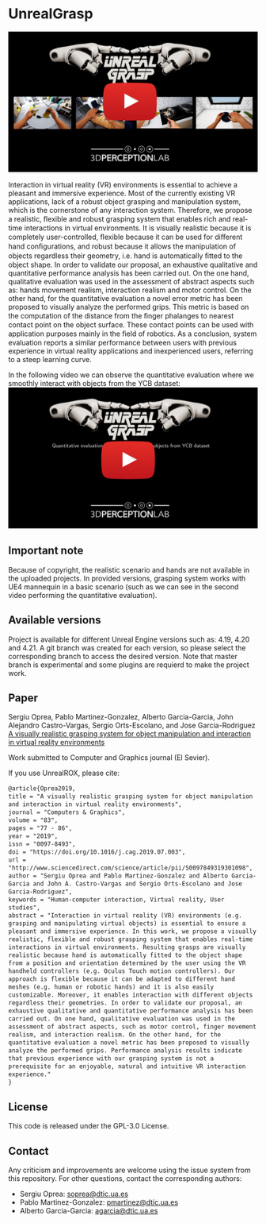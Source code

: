 [videocover0]: ./img/unrealgrasp_cover0.png
[videocover1]: ./img/unrealgrasp_cover1.png

# UnrealGrasp

[![videocover0]](https://www.youtube.com/watch?v=65gdFdwsTVg)

Interaction in virtual reality (VR) environments is essential to achieve a pleasant and immersive experience. Most of the currently existing VR applications, lack of a robust object grasping and manipulation system, which is the cornerstone of any interaction system. Therefore, we propose a realistic, ﬂexible and robust grasping system that enables rich and real-time interactions in virtual environments. It is visually realistic because it is completely user-controlled, ﬂexible because it can be used for diﬀerent hand conﬁgurations, and robust because it allows the manipulation of objects regardless their geometry, i.e. hand is automatically ﬁtted to the object shape. In order to validate our proposal, an exhaustive qualitative and quantitative performance analysis has been carried out. On the one hand, qualitative evaluation was used in the assessment of abstract aspects such as: hands movement realism, interaction realism and motor control. On the other hand, for the quantitative evaluation a novel error metric has been proposed to visually analyze the performed grips. This metric is based on the computation of the distance from the ﬁnger phalanges to nearest contact point on the object surface. These contact points can be used with application purposes mainly in the ﬁeld of robotics. As a conclusion, system evaluation reports a similar performance between users with previous experience in virtual reality applications and inexperienced users, referring to a steep learning curve.



In the following video we can observe the quantitative evaluation where we smoothly interact with objects from the YCB dataset:
[![videocover1]](https://youtu.be/4sPhLbHpywM)


## Important note

Because of copyright, the realistic scenario and hands are not available in the uploaded projects. In provided versions, grasping system works with UE4 mannequin in a basic scenario (such as we can see in the second video performing the quantitative evaluation).

## Available versions

Project is available for different Unreal Engine versions such as: 4.19, 4.20 and 4.21. A git branch was created for each version, so please select the corresponding branch to access the desired version. Note that master branch is experimental and some plugins are requierd to make the project work. 

## Paper

Sergiu Oprea, Pablo Martinez-Gonzalez, Alberto Garcia-Garcia, John Alejandro Castro-Vargas, Sergio Orts-Escolano, and Jose Garcia-Rodriguez [A visually realistic grasping system for object manipulation and interaction in virtual reality environments](https://www.sciencedirect.com/science/article/pii/S0097849319301098)

Work submitted to Computer and Graphics journal (El Sevier).

If you use UnrealROX, please cite:

```
@article{Oprea2019,
title = "A visually realistic grasping system for object manipulation and interaction in virtual reality environments",
journal = "Computers & Graphics",
volume = "83",
pages = "77 - 86",
year = "2019",
issn = "0097-8493",
doi = "https://doi.org/10.1016/j.cag.2019.07.003",
url = "http://www.sciencedirect.com/science/article/pii/S0097849319301098",
author = "Sergiu Oprea and Pablo Martinez-Gonzalez and Alberto Garcia-Garcia and John A. Castro-Vargas and Sergio Orts-Escolano and Jose Garcia-Rodriguez",
keywords = "Human-computer interaction, Virtual reality, User studies",
abstract = "Interaction in virtual reality (VR) environments (e.g. grasping and manipulating virtual objects) is essential to ensure a pleasant and immersive experience. In this work, we propose a visually realistic, flexible and robust grasping system that enables real-time interactions in virtual environments. Resulting grasps are visually realistic because hand is automatically fitted to the object shape from a position and orientation determined by the user using the VR handheld controllers (e.g. Oculus Touch motion controllers). Our approach is flexible because it can be adapted to different hand meshes (e.g. human or robotic hands) and it is also easily customizable. Moreover, it enables interaction with different objects regardless their geometries. In order to validate our proposal, an exhaustive qualitative and quantitative performance analysis has been carried out. On one hand, qualitative evaluation was used in the assessment of abstract aspects, such as motor control, finger movement realism, and interaction realism. On the other hand, for the quantitative evaluation a novel metric has been proposed to visually analyze the performed grips. Performance analysis results indicate that previous experience with our grasping system is not a prerequisite for an enjoyable, natural and intuitive VR interaction experience."
}
```
## License

This code is released under the GPL-3.0 License.

## Contact

Any criticism and improvements are welcome using the issue system from this repository. For other questions, contact the corresponding authors:

- Sergiu Oprea: soprea@dtic.ua.es
- Pablo Martinez-Gonzalez: pmartinez@dtic.ua.es
- Alberto Garcia-Garcia: agarcia@dtic.ua.es
